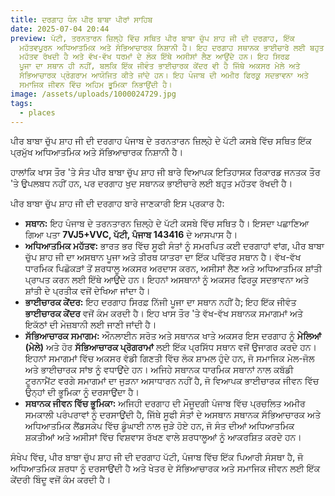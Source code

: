```yaml
---
title: ਦਰਗਾਹ ਧੰਨ ਪੀਰ ਬਾਬਾ ਪੀਰਾਂ ਸਾਹਿਬ
date: 2025-07-04 20:44
preview: ਪੱਟੀ, ਤਰਨਤਾਰਨ ਜ਼ਿਲ੍ਹੇ ਵਿੱਚ ਸਥਿਤ ਪੀਰ ਬਾਬਾ ਚੁੱਪ ਸ਼ਾਹ ਜੀ ਦੀ ਦਰਗਾਹ, ਇੱਕ
  ਮਹੱਤਵਪੂਰਨ ਅਧਿਆਤਮਿਕ ਅਤੇ ਸੱਭਿਆਚਾਰਕ ਨਿਸ਼ਾਨੀ ਹੈ। ਇਹ ਦਰਗਾਹ ਸਥਾਨਕ ਭਾਈਚਾਰੇ ਲਈ ਬਹੁਤ
  ਮਹੱਤਵ ਰੱਖਦੀ ਹੈ ਅਤੇ ਵੱਖ-ਵੱਖ ਧਰਮਾਂ ਦੇ ਲੋਕ ਇੱਥੇ ਅਸੀਸਾਂ ਲੈਣ ਆਉਂਦੇ ਹਨ। ਇਹ ਸਿਰਫ਼
  ਪੂਜਾ ਦਾ ਸਥਾਨ ਹੀ ਨਹੀਂ, ਬਲਕਿ ਇੱਕ ਜੀਵੰਤ ਭਾਈਚਾਰਕ ਕੇਂਦਰ ਵੀ ਹੈ ਜਿੱਥੇ ਅਕਸਰ ਮੇਲੇ ਅਤੇ
  ਸੱਭਿਆਚਾਰਕ ਪ੍ਰੋਗਰਾਮ ਆਯੋਜਿਤ ਕੀਤੇ ਜਾਂਦੇ ਹਨ। ਇਹ ਪੰਜਾਬ ਦੀ ਅਮੀਰ ਫਿਰਕੂ ਸਦਭਾਵਨਾ ਅਤੇ
  ਸਮਾਜਿਕ ਜੀਵਨ ਵਿੱਚ ਅਹਿਮ ਭੂਮਿਕਾ ਨਿਭਾਉਂਦੀ ਹੈ।
image: /assets/uploads/1000024729.jpg
tags:
  - places
---
```

ਪੀਰ ਬਾਬਾ ਚੁੱਪ ਸ਼ਾਹ ਜੀ ਦੀ ਦਰਗਾਹ ਪੰਜਾਬ ਦੇ ਤਰਨਤਾਰਨ ਜ਼ਿਲ੍ਹੇ ਦੇ ਪੱਟੀ ਕਸਬੇ ਵਿੱਚ ਸਥਿਤ ਇੱਕ ਪ੍ਰਮੁੱਖ ਅਧਿਆਤਮਿਕ ਅਤੇ ਸੱਭਿਆਚਾਰਕ ਨਿਸ਼ਾਨੀ ਹੈ।

ਹਾਲਾਂਕਿ ਖਾਸ ਤੌਰ 'ਤੇ ਸੰਤ ਪੀਰ ਬਾਬਾ ਚੁੱਪ ਸ਼ਾਹ ਜੀ ਬਾਰੇ ਵਿਆਪਕ ਇਤਿਹਾਸਕ ਰਿਕਾਰਡ ਜਨਤਕ ਤੌਰ 'ਤੇ ਉਪਲਬਧ ਨਹੀਂ ਹਨ, ਪਰ ਦਰਗਾਹ ਖੁਦ ਸਥਾਨਕ ਭਾਈਚਾਰੇ ਲਈ ਬਹੁਤ ਮਹੱਤਵ ਰੱਖਦੀ ਹੈ।

ਪੀਰ ਬਾਬਾ ਚੁੱਪ ਸ਼ਾਹ ਜੀ ਦੀ ਦਰਗਾਹ ਬਾਰੇ ਜਾਣਕਾਰੀ ਇਸ ਪ੍ਰਕਾਰ ਹੈ:

* **ਸਥਾਨ:** ਇਹ ਪੰਜਾਬ ਦੇ ਤਰਨਤਾਰਨ ਜ਼ਿਲ੍ਹੇ ਦੇ ਪੱਟੀ ਕਸਬੇ ਵਿੱਚ ਸਥਿਤ ਹੈ। ਇਸਦਾ ਪਛਾਣਿਆ ਗਿਆ ਪਤਾ **7VJ5+VVC, ਪੱਟੀ, ਪੰਜਾਬ 143416** ਦੇ ਆਸਪਾਸ ਹੈ।
* **ਅਧਿਆਤਮਿਕ ਮਹੱਤਵ:** ਭਾਰਤ ਭਰ ਵਿੱਚ ਸੂਫੀ ਸੰਤਾਂ ਨੂੰ ਸਮਰਪਿਤ ਕਈ ਦਰਗਾਹਾਂ ਵਾਂਗ, ਪੀਰ ਬਾਬਾ ਚੁੱਪ ਸ਼ਾਹ ਜੀ ਦਾ ਅਸਥਾਨ ਪੂਜਾ ਅਤੇ ਤੀਰਥ ਯਾਤਰਾ ਦਾ ਇੱਕ ਪਵਿੱਤਰ ਸਥਾਨ ਹੈ। ਵੱਖ-ਵੱਖ ਧਾਰਮਿਕ ਪਿਛੋਕੜਾਂ ਤੋਂ ਸ਼ਰਧਾਲੂ ਅਕਸਰ ਅਰਦਾਸ ਕਰਨ, ਅਸੀਸਾਂ ਲੈਣ ਅਤੇ ਅਧਿਆਤਮਿਕ ਸ਼ਾਂਤੀ ਪ੍ਰਾਪਤ ਕਰਨ ਲਈ ਇੱਥੇ ਆਉਂਦੇ ਹਨ। ਇਹਨਾਂ ਅਸਥਾਨਾਂ ਨੂੰ ਅਕਸਰ ਫਿਰਕੂ ਸਦਭਾਵਨਾ ਅਤੇ ਸ਼ਾਂਤੀ ਦੇ ਪ੍ਰਤੀਕ ਵਜੋਂ ਦੇਖਿਆ ਜਾਂਦਾ ਹੈ।
* **ਭਾਈਚਾਰਕ ਕੇਂਦਰ:** ਇਹ ਦਰਗਾਹ ਸਿਰਫ਼ ਨਿੱਜੀ ਪੂਜਾ ਦਾ ਸਥਾਨ ਨਹੀਂ ਹੈ; ਇਹ ਇੱਕ ਜੀਵੰਤ **ਭਾਈਚਾਰਕ ਕੇਂਦਰ** ਵਜੋਂ ਕੰਮ ਕਰਦੀ ਹੈ। ਇਹ ਖਾਸ ਤੌਰ 'ਤੇ ਵੱਖ-ਵੱਖ ਸਥਾਨਕ ਸਮਾਗਮਾਂ ਅਤੇ ਇਕੱਠਾਂ ਦੀ ਮੇਜ਼ਬਾਨੀ ਲਈ ਜਾਣੀ ਜਾਂਦੀ ਹੈ।
* **ਸੱਭਿਆਚਾਰਕ ਸਮਾਗਮ:** ਔਨਲਾਈਨ ਸਰੋਤ ਅਤੇ ਸਥਾਨਕ ਖਾਤੇ ਅਕਸਰ ਇਸ ਦਰਗਾਹ ਨੂੰ **ਮੇਲਿਆਂ (ਮੇਲੇ)** ਅਤੇ ਹੋਰ **ਸੱਭਿਆਚਾਰਕ ਪ੍ਰੋਗਰਾਮਾਂ** ਲਈ ਇੱਕ ਪ੍ਰਸਿੱਧ ਸਥਾਨ ਵਜੋਂ ਉਜਾਗਰ ਕਰਦੇ ਹਨ। ਇਹਨਾਂ ਸਮਾਗਮਾਂ ਵਿੱਚ ਅਕਸਰ ਵੱਡੀ ਗਿਣਤੀ ਵਿੱਚ ਲੋਕ ਸ਼ਾਮਲ ਹੁੰਦੇ ਹਨ, ਜੋ ਸਮਾਜਿਕ ਮੇਲ-ਜੋਲ ਅਤੇ ਭਾਈਚਾਰਕ ਸਾਂਝ ਨੂੰ ਵਧਾਉਂਦੇ ਹਨ। ਅਜਿਹੇ ਸਥਾਨਕ ਧਾਰਮਿਕ ਸਥਾਨਾਂ ਨਾਲ ਕਬੱਡੀ ਟੂਰਨਾਮੈਂਟ ਵਰਗੇ ਸਮਾਗਮਾਂ ਦਾ ਜੁੜਨਾ ਅਸਾਧਾਰਨ ਨਹੀਂ ਹੈ, ਜੋ ਵਿਆਪਕ ਭਾਈਚਾਰਕ ਜੀਵਨ ਵਿੱਚ ਉਨ੍ਹਾਂ ਦੀ ਭੂਮਿਕਾ ਨੂੰ ਦਰਸਾਉਂਦਾ ਹੈ।
* **ਸਥਾਨਕ ਜੀਵਨ ਵਿੱਚ ਭੂਮਿਕਾ:** ਅਜਿਹੀ ਦਰਗਾਹ ਦੀ ਮੌਜੂਦਗੀ ਪੰਜਾਬ ਵਿੱਚ ਪ੍ਰਚਲਿਤ ਅਮੀਰ ਸਮਕਾਲੀ ਪਰੰਪਰਾਵਾਂ ਨੂੰ ਦਰਸਾਉਂਦੀ ਹੈ, ਜਿੱਥੇ ਸੂਫੀ ਸੰਤਾਂ ਦੇ ਅਸਥਾਨ ਸਥਾਨਕ ਸੱਭਿਆਚਾਰਕ ਅਤੇ ਅਧਿਆਤਮਿਕ ਲੈਂਡਸਕੇਪ ਵਿੱਚ ਡੂੰਘਾਈ ਨਾਲ ਜੁੜੇ ਹੋਏ ਹਨ, ਜੋ ਸੰਤ ਦੀਆਂ ਅਧਿਆਤਮਿਕ ਸ਼ਕਤੀਆਂ ਅਤੇ ਅਸੀਸਾਂ ਵਿੱਚ ਵਿਸ਼ਵਾਸ ਰੱਖਣ ਵਾਲੇ ਸ਼ਰਧਾਲੂਆਂ ਨੂੰ ਆਕਰਸ਼ਿਤ ਕਰਦੇ ਹਨ।

ਸੰਖੇਪ ਵਿੱਚ, ਪੀਰ ਬਾਬਾ ਚੁੱਪ ਸ਼ਾਹ ਜੀ ਦੀ ਦਰਗਾਹ ਪੱਟੀ, ਪੰਜਾਬ ਵਿੱਚ ਇੱਕ ਪਿਆਰੀ ਸੰਸਥਾ ਹੈ, ਜੋ ਅਧਿਆਤਮਿਕ ਸ਼ਰਧਾ ਨੂੰ ਦਰਸਾਉਂਦੀ ਹੈ ਅਤੇ ਖੇਤਰ ਦੇ ਸੱਭਿਆਚਾਰਕ ਅਤੇ ਸਮਾਜਿਕ ਜੀਵਨ ਲਈ ਇੱਕ ਕੇਂਦਰੀ ਬਿੰਦੂ ਵਜੋਂ ਕੰਮ ਕਰਦੀ ਹੈ।